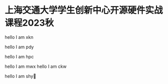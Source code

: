 # 上海交通大学学生创新中心开源硬件实战课程2023秋

hello I am xkn

hello I am pdy

hello I am hpc

hello I am mwx
hello I am ckw

hello I am shy👋
